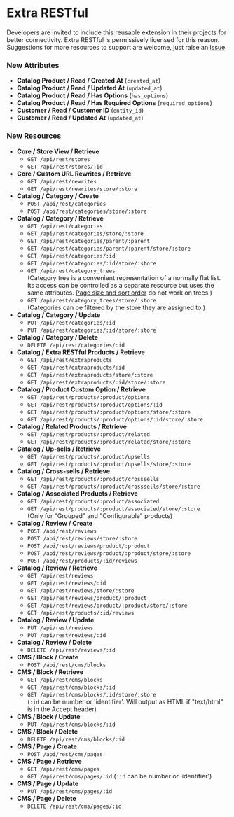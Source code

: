 # Extra RESTful

Developers are invited to include this reusable extension in their projects for better connectivity.
Extra RESTful is permissively licensed for this reason.
Suggestions for more resources to support are welcome,
just raise an [issue](https://github.com/clockworkgeek/Magento-Extra-RESTful/issues).

### New Attributes

- **Catalog Product / Read / Created At** (`created_at`)
- **Catalog Product / Read / Updated At** (`updated_at`)
- **Catalog Product / Read / Has Options** (`has_options`)
- **Catalog Product / Read / Has Required Options** (`required_options`)
- **Customer / Read / Customer ID** (`entity_id`)
- **Customer / Read / Updated At** (`updated_at`)

### New Resources

- **Core / Store View / Retrieve**
  - `GET /api/rest/stores`
  - `GET /api/rest/stores/:id`
- **Core / Custom URL Rewrites / Retrieve**
  - `GET /api/rest/rewrites`
  - `GET /api/rest/rewrites/store/:store`
- **Catalog / Category / Create**
  - `POST /api/rest/categories`
  - `POST /api/rest/categories/store/:store`
- **Catalog / Category / Retrieve**
  - `GET /api/rest/categories`
  - `GET /api/rest/categories/store/:store`
  - `GET /api/rest/categories/parent/:parent`
  - `GET /api/rest/categories/parent/:parent/store/:store`
  - `GET /api/rest/categories/:id`
  - `GET /api/rest/categories/:id/store/:store`
  - `GET /api/rest/category_trees`  
  (Category tree is a convenient representation  of a normally flat list.
  Its access can be controlled as a separate resource but uses the same attributes.
  [Page size and sort order](http://devdocs.magento.com/guides/m1x/api/rest/get_filters.html) do not work on trees.)
  - `GET /api/rest/category_trees/store/:store`  
  (Categories can be filtered by the store they are assigned to.)
- **Catalog / Category / Update**
  - `PUT /api/rest/categories/:id`
  - `PUT /api/rest/categories/:id/store/:store`
- **Catalog / Category / Delete**
  - `DELETE /api/rest/categories/:id`
- **Catalog / Extra RESTful Products / Retrieve**
  - `GET /api/rest/extraproducts`
  - `GET /api/rest/extraproducts/:id`
  - `GET /api/rest/extraproducts/store/:store`
  - `GET /api/rest/extraproducts/:id/store/:store`
- **Catalog / Product Custom Option / Retrieve**
  - `GET /api/rest/products/:product/options`
  - `GET /api/rest/products/:product/options/:id`
  - `GET /api/rest/products/:product/options/store/:store`
  - `GET /api/rest/products/:product/options/:id/store/:store`
- **Catalog / Related Products / Retrieve**
  - `GET /api/rest/products/:product/related`
  - `GET /api/rest/products/:product/related/store/:store`
- **Catalog / Up-sells / Retrieve**
  - `GET /api/rest/products/:product/upsells`
  - `GET /api/rest/products/:product/upsells/store/:store`
- **Catalog / Cross-sells / Retrieve**
  - `GET /api/rest/products/:product/crosssells`
  - `GET /api/rest/products/:product/crosssells/store/:store`
- **Catalog / Associated Products / Retrieve**
  - `GET /api/rest/products/:product/associated`
  - `GET /api/rest/products/:product/associated/store/:store`  
  (Only for "Grouped" and "Configurable" products)
- **Catalog / Review / Create**
  - `POST /api/rest/reviews`
  - `POST /api/rest/reviews/store/:store`
  - `POST /api/rest/reviews/product/:product`
  - `POST /api/rest/reviews/product/:product/store/:store`
  - `POST /api/rest/products/:id/reviews`
- **Catalog / Review / Retrieve**
  - `GET /api/rest/reviews`
  - `GET /api/rest/reviews/:id`
  - `GET /api/rest/reviews/store/:store`
  - `GET /api/rest/reviews/product/:product`
  - `GET /api/rest/reviews/product/:product/store/:store`
  - `GET /api/rest/products/:id/reviews`
- **Catalog / Review / Update**
  - `PUT /api/rest/reviews`
  - `PUT /api/rest/reviews/:id`
- **Catalog / Review / Delete**
  - `DELETE /api/rest/reviews/:id`
- **CMS / Block / Create**
  - `POST /api/rest/cms/blocks`
- **CMS / Block / Retrieve**
  - `GET /api/rest/cms/blocks`
  - `GET /api/rest/cms/blocks/:id`
  - `GET /api/rest/cms/blocks/:id/store/:store`  
  (`:id` can be number or 'identifier'. Will output as HTML if "text/html" is in the Accept header)
- **CMS / Block / Update**
  - `PUT /api/rest/cms/blocks/:id`
- **CMS / Block / Delete**
  - `DELETE /api/rest/cms/blocks/:id`
- **CMS / Page / Create**
  - `POST /api/rest/cms/pages`
- **CMS / Page / Retrieve**
  - `GET /api/rest/cms/pages`
  - `GET /api/rest/cms/pages/:id`
  (`:id` can be number or 'identifier')
- **CMS / Page / Update**
  - `PUT /api/rest/cms/pages/:id`
- **CMS / Page / Delete**
  - `DELETE /api/rest/cms/pages/:id`
  